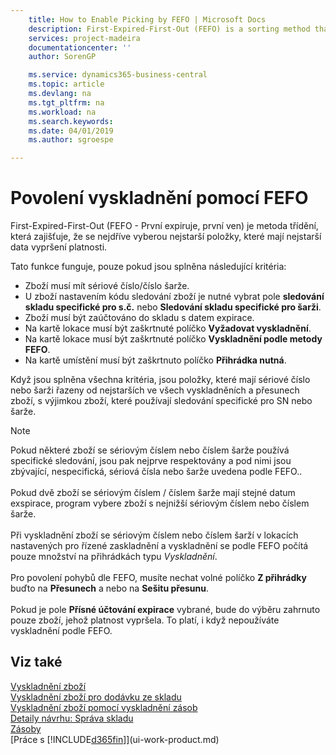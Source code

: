 ```yaml
---
    title: How to Enable Picking by FEFO | Microsoft Docs
    description: First-Expired-First-Out (FEFO) is a sorting method that ensures that the oldest items, those with the earliest expiration dates, are picked first.
    services: project-madeira
    documentationcenter: ''
    author: SorenGP

    ms.service: dynamics365-business-central
    ms.topic: article
    ms.devlang: na
    ms.tgt_pltfrm: na
    ms.workload: na
    ms.search.keywords:
    ms.date: 04/01/2019
    ms.author: sgroespe

---
```

# Povolení vyskladnění pomocí FEFO
First-Expired-First-Out (FEFO - První expiruje, první ven) je metoda třídění, která zajišťuje, že se nejdříve vyberou nejstarší položky, které mají nejstarší data vypršení platnosti.

Tato funkce funguje, pouze pokud jsou splněna následující kritéria:

- Zboží musí mít sériové číslo/číslo šarže.
- U zboží nastavením kódu sledování zboží je nutné vybrat pole **sledování skladu specifické pro s.č.** nebo **Sledování skladu specifické pro šarži**.
- Zboží musí být zaúčtováno do skladu s datem expirace.
- Na kartě lokace musí být zaškrtnuté políčko **Vyžadovat vyskladnění**.
- Na kartě lokace musí být zaškrtnuté políčko **Vyskladnění podle metody FEFO**.
- Na kartě umístění musí být zaškrtnuto políčko **Přihrádka nutná**.

Když jsou splněna všechna kritéria, jsou položky, které mají sériové číslo nebo šarži řazeny od nejstarších ve všech vyskladněních a přesunech zboží,  s výjimkou zboží, které používají sledování specifické pro SN nebo šarže.

> [!NOTE]
> Pokud některé zboží se sériovým číslem nebo číslem šarže používá specifické sledování, jsou pak nejprve respektovány a pod nimi jsou zbývající, nespecifická, sériová čísla nebo šarže uvedena podle FEFO..
<br /><br />
Pokud dvě zboží se sériovým číslem / číslem šarže mají stejné datum exspirace, program vybere zboží s nejnižší sériovým číslem nebo číslem šarže.
<br /><br />
Při vyskladnění zboží se sériovým číslem nebo číslem šarží v lokacích nastavených pro řízené zaskladnění a vyskladnění se podle FEFO počítá pouze množství na přihrádkách typu *Vyskladnění*.
<br /><br />
Pro povolení pohybů dle FEFO, musíte nechat volné políčko **Z přihrádky** buďto na **Přesunech** a nebo na **Sešitu přesunu**.
<br /><br />
Pokud je pole **Přísné účtování expirace** vybrané, bude do výběru zahrnuto pouze zboží, jehož platnost vypršela. To platí, i když nepoužíváte vyskladnění podle FEFO.

## Viz také
[Vyskladnění zboží](warehouse-pick-items.md)  
[Vyskladnění zboží pro dodávku ze skladu](warehouse-how-to-pick-items-for-warehouse-shipment.md)  
[Vyskladnění zboží pomocí vyskladnění zásob](warehouse-how-to-pick-items-with-inventory-picks.md)  
[Detaily návrhu: Správa skladu](design-details-warehouse-management.md)  
[Zásoby](inventory-manage-inventory.md)  
[Práce s [!INCLUDE[d365fin](includes/d365fin_md.md)]](ui-work-product.md)
